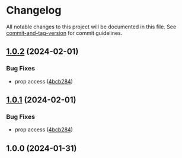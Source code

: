 # Changelog

All notable changes to this project will be documented in this file. See [commit-and-tag-version](https://github.com/absolute-version/commit-and-tag-version) for commit guidelines.

## [1.0.2](https://github.com/vobu/cds-entra-id/compare/v1.0.0...v1.0.2) (2024-02-01)


### Bug Fixes

* prop access ([4bcb284](https://github.com/vobu/cds-entra-id/commit/4bcb2849e84fe9b25cf20efc55deeec576695f6f))

## [1.0.1](https://github.com/vobu/cds-entra-id/compare/v1.0.0...v1.0.1) (2024-02-01)


### Bug Fixes

* prop access ([4bcb284](https://github.com/vobu/cds-entra-id/commit/4bcb2849e84fe9b25cf20efc55deeec576695f6f))

## 1.0.0 (2024-01-31)
